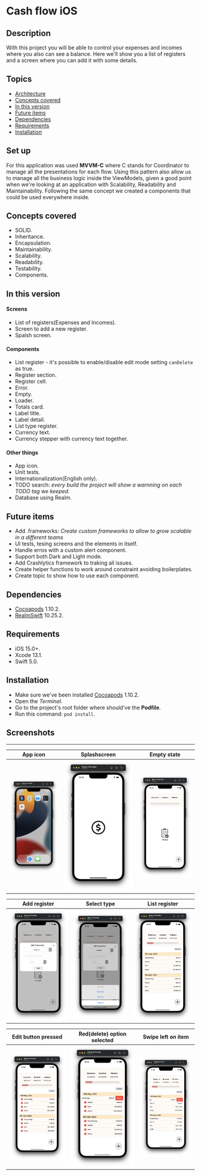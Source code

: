 # Cash flow iOS

## Description
With this project you will be able to control your expenses and incomes where you also can see a balance.
Here we'll show you a list of registers and a screen where you can add it with some details.

## Topics
* [Architecture](#setup)
* [Concepts covered](#conceptscovered)
* [In this version](#inthisversion)
* [Future items](#futureitems)
* [Dependencies](#dependencies)
* [Requirements](#requirements)
* [Installation](#installation)

## Set up
For this application was used **MVVM-C** where C stands for Coordinator to manage all the presentations for each flow.
Using this pattern also allow us to manage all the business logic inside the ViewModels, given a good point when we're looking at an application with Scalability, Readability and Maintainability.
Following the same concept we created a components that could be used everywhere inside.


## Concepts covered
* SOLID.
* Inheritance.
* Encapsulation.
* Maintainability.
* Scalability.
* Readability.
* Testability.
* Components.

## In this version

#### Screens
* List of registers(Expenses and Incomes).
* Screen to add a new register.
* Spalsh screen.

#### Components
* List register - it's possible to enable/disable edit mode setting `canDelete` as true.
* Register section.
* Register cell.
* Error.
* Empty.
* Loader.
* Totals card.
* Label title.
* Label detail.
* List type register.
* Currency text.
* Currency stepper with currency text together.

#### Other things
* App icon.
* Unit tests.
* Internationalization(English only).
* TODO search: *every build the project will show a warnning on each TODO tag we keeped.*
* Database using Realm.

## Future items
* Add .frameworks: *Create custom frameworks  to allow to grow scalable in a different teams*
* UI tests, tesing screens and the elements in itself.
* Handle erros with a custom alert component.
* Support both Dark and Light mode.
* Add Crashlytics framework to traking all issues.
* Create helper functions to work around constraint avoiding boilerplates.
* Create topic to show how to use each component.

## Dependencies
* [Cocoapods](https://guides.cocoapods.org/using/getting-started.html) 1.10.2.
* [RealmSwift](https://www.mongodb.com/docs/realm/sdk/swift/) 10.25.2.

## Requirements
* iOS 15.0+.
* Xcode 13.1.
* Swift 5.0.

## Installation
* Make sure we've been installed [Cocoapods](https://guides.cocoapods.org/using/getting-started.html) 1.10.2.
* Open the *Terminal*.
* Go to the project's root folder where should've the **Podfile**.
* Run this command: ```pod install```.

## Screenshots
------------

| App icon | Splashscreen | Empty state |
| ------------- | ------------- | ------------- |
| ![iPhone1](/screenshots/img1.png?raw=true) | ![iPhone2](/screenshots/img2.png?raw=true) | ![iPhone3](/screenshots/img3.png?raw=true) |

| Add register | Select type | List register |
| ------------- | ------------- | ------------- | 
| ![iPhone4](/screenshots/img4.png?raw=true) | ![iPhone5](/screenshots/img5.png?raw=true) | ![iPhone6](/screenshots/img6.png?raw=true) |

| Edit button pressed | Red(delete) option selected | Swipe left on item |
| ------------- | ------------- | ------------- |
| ![iPhone7](/screenshots/img7.png?raw=true) | ![iPhone8](/screenshots/img8.png?raw=true) | ![iPhone9](/screenshots/img9.png?raw=true) |
